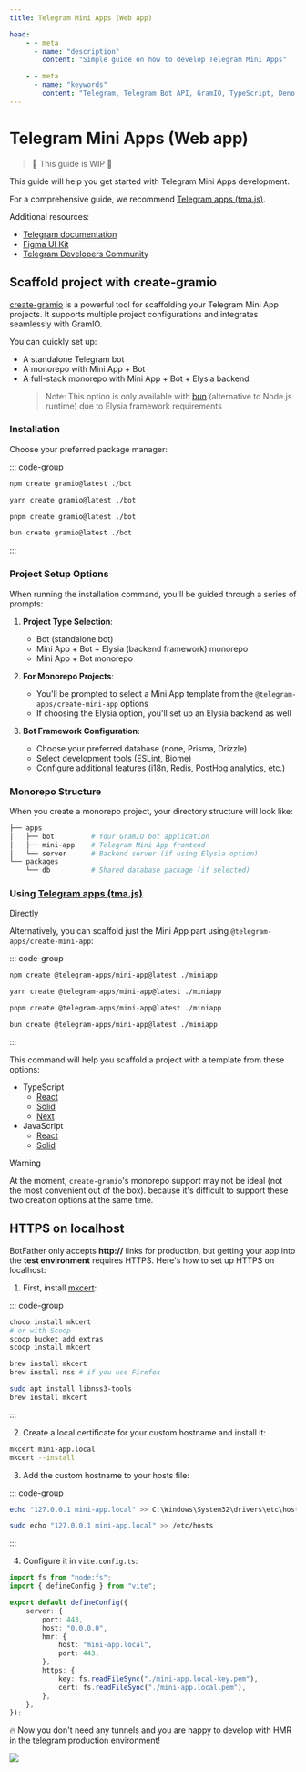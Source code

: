 ```yaml
---
title: Telegram Mini Apps (Web app)

head:
    - - meta
      - name: "description"
        content: "Simple guide on how to develop Telegram Mini Apps"

    - - meta
      - name: "keywords"
        content: "Telegram, Telegram Bot API, GramIO, TypeScript, Deno, Bun, Node.JS, Nodejs, api, twa, web app, mini app, mkcert"
---
```


# Telegram Mini Apps (Web app)

> 🚧 This guide is WIP 🚧

This guide will help you get started with Telegram Mini Apps development.

For a comprehensive guide, we recommend [Telegram apps (tma.js)](https://docs.telegram-mini-apps.com/).

Additional resources:
- [Telegram documentation](https://core.telegram.org/bots/webapps)
- [Figma UI Kit](https://www.figma.com/file/AwAi6qE11mQllHa1sOROYp/Telegram-Mini-Apps-Library?type=design&node-id=26%3A1081&mode=design&t=Sck9CgzgyKz3iIFt-1)
- [Telegram Developers Community](https://t.me/devs)

## Scaffold project with create-gramio

[create-gramio](https://github.com/gramiojs/create-gramio) is a powerful tool for scaffolding your Telegram Mini App projects. It supports multiple project configurations and integrates seamlessly with GramIO.

You can quickly set up:
- A standalone Telegram bot
- A monorepo with Mini App + Bot
- A full-stack monorepo with Mini App + Bot + Elysia backend
  > Note: This option is only available with [bun](https://bun.sh/) (alternative to Node.js runtime) due to Elysia framework requirements

### Installation

Choose your preferred package manager:

::: code-group

```bash [npm]
npm create gramio@latest ./bot
```

```bash [yarn]
yarn create gramio@latest ./bot
```

```bash [pnpm]
pnpm create gramio@latest ./bot
```

```bash [bun]
bun create gramio@latest ./bot
```

:::

### Project Setup Options

When running the installation command, you'll be guided through a series of prompts:

1. **Project Type Selection**:
   - Bot (standalone bot)
   - Mini App + Bot + Elysia (backend framework) monorepo
   - Mini App + Bot monorepo

2. **For Monorepo Projects**:
   - You'll be prompted to select a Mini App template from the `@telegram-apps/create-mini-app` options
   - If choosing the Elysia option, you'll set up an Elysia backend as well

3. **Bot Framework Configuration**:
   - Choose your preferred database (none, Prisma, Drizzle)
   - Select development tools (ESLint, Biome)
   - Configure additional features (i18n, Redis, PostHog analytics, etc.)

### Monorepo Structure

When you create a monorepo project, your directory structure will look like:

```bash [tree]
├── apps
│   ├── bot         # Your GramIO bot application
│   ├── mini-app    # Telegram Mini App frontend
│   └── server      # Backend server (if using Elysia option)
└── packages
    └── db          # Shared database package (if selected)
```


### Using [Telegram apps (tma.js)](https://docs.telegram-mini-apps.com/)
 Directly

Alternatively, you can scaffold just the Mini App part using `@telegram-apps/create-mini-app`:

::: code-group

```bash [npm]
npm create @telegram-apps/mini-app@latest ./miniapp
```

```bash [yarn]
yarn create @telegram-apps/mini-app@latest ./miniapp
```

```bash [pnpm]
pnpm create @telegram-apps/mini-app@latest ./miniapp
```

```bash [bun]
bun create @telegram-apps/mini-app@latest ./miniapp
```

:::

This command will help you scaffold a project with a template from these options:

-   TypeScript
    -   [React](https://github.com/Telegram-Mini-Apps/reactjs-template)
    -   [Solid](https://github.com/Telegram-Mini-Apps/solidjs-template)
    -   [Next](https://github.com/Telegram-Mini-Apps/nextjs-template)
-   JavaScript
    -   [React](https://github.com/Telegram-Mini-Apps/reactjs-js-template)
    -   [Solid](https://github.com/Telegram-Mini-Apps/solidjs-js-template)

> [!WARNING]
> At the moment, `create-gramio`'s monorepo support may not be ideal (not the most convenient out of the box). 
because it's difficult to support these two creation options at the same time.

## HTTPS on localhost

BotFather only accepts **http://** links for production, but getting your app into the **test environment** requires HTTPS. Here's how to set up HTTPS on localhost:

1. First, install [mkcert](https://github.com/FiloSottile/mkcert):

::: code-group

```bash [Windows]
choco install mkcert
# or with Scoop
scoop bucket add extras
scoop install mkcert
```

```bash [macOS]
brew install mkcert
brew install nss # if you use Firefox
```

```bash [Linux]
sudo apt install libnss3-tools
brew install mkcert
```

:::

2. Create a local certificate for your custom hostname and install it:

```bash
mkcert mini-app.local
mkcert --install
```

3. Add the custom hostname to your hosts file:

::: code-group

```powershell [Windows (Open terminal as an administrator)]
echo "127.0.0.1 mini-app.local" >> C:\Windows\System32\drivers\etc\hosts
```

```bash [macOS | Linux]
sudo echo "127.0.0.1 mini-app.local" >> /etc/hosts
```

:::

4. Configure it in `vite.config.ts`:

```ts
import fs from "node:fs";
import { defineConfig } from "vite";

export default defineConfig({
    server: {
        port: 443,
        host: "0.0.0.0",
        hmr: {
            host: "mini-app.local",
            port: 443,
        },
        https: {
            key: fs.readFileSync("./mini-app.local-key.pem"),
            cert: fs.readFileSync("./mini-app.local.pem"),
        },
    },
});
```

🔥 Now you don't need any tunnels and you are happy to develop with HMR in the telegram production environment!

![](/tma-https-on-localhost.png)
